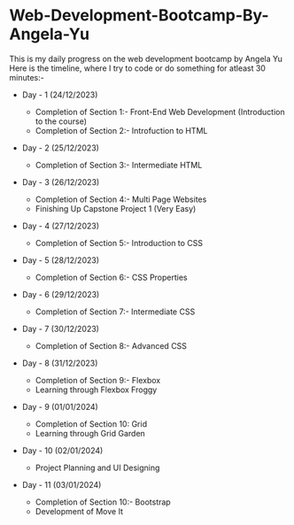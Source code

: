 # Web-Development-Bootcamp-By-Angela-Yu
This is my daily progress on the web development bootcamp by Angela Yu
Here is the timeline, where I try to code or do something for atleast 30 minutes:-
* Day - 1 (24/12/2023)
  * Completion of Section 1:- Front-End Web Development (Introduction to the course)
  * Completion of Section 2:- Introfuction to HTML

* Day - 2 (25/12/2023)
  * Completion of Section 3:- Intermediate HTML

* Day - 3 (26/12/2023)
  * Completion of Section 4:- Multi Page Websites
  * Finishing Up Capstone Project 1 (Very Easy)

* Day - 4 (27/12/2023)
  * Completion of Section 5:- Introduction to CSS
 
* Day - 5 (28/12/2023)
  * Completion of Section 6:- CSS Properties
 
* Day - 6 (29/12/2023)
  * Completion of Section 7:- Intermediate CSS

* Day - 7 (30/12/2023)
  * Completion of Section 8:- Advanced CSS
 
* Day - 8 (31/12/2023)
  * Completion of Section 9:- Flexbox
  * Learning through Flexbox Froggy
 
* Day - 9 (01/01/2024)
  * Completion of Section 10: Grid
  * Learning through Grid Garden

* Day - 10 (02/01/2024)
  * Project Planning and UI Designing

* Day - 11 (03/01/2024)
  * Completion of Section 10:- Bootstrap
  * Development of Move It
